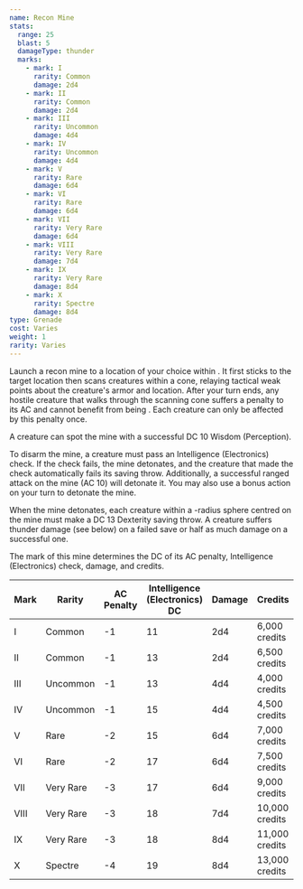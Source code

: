 ```yaml
---
name: Recon Mine
stats:
  range: 25
  blast: 5
  damageType: thunder
  marks:
    - mark: I
      rarity: Common
      damage: 2d4
    - mark: II
      rarity: Common
      damage: 2d4
    - mark: III
      rarity: Uncommon
      damage: 4d4
    - mark: IV
      rarity: Uncommon
      damage: 4d4
    - mark: V
      rarity: Rare
      damage: 6d4
    - mark: VI
      rarity: Rare
      damage: 6d4
    - mark: VII
      rarity: Very Rare
      damage: 6d4
    - mark: VIII
      rarity: Very Rare
      damage: 7d4
    - mark: IX
      rarity: Very Rare
      damage: 8d4
    - mark: X
      rarity: Spectre
      damage: 8d4
type: Grenade
cost: Varies
weight: 1
rarity: Varies
---
```

Launch a recon mine to a location of your choice within <me-distance length="25" />. It first sticks to the target
location then scans creatures within a <me-distance length="25" adj/> cone, relaying tactical weak points about the creature's
armor and location. After your turn ends, any hostile creature that walks through the scanning cone suffers a penalty to
its AC and cannot benefit from being <me-condition id="invisible"/>. Each creature can only be affected by this penalty once.

A creature can spot the mine with a successful DC 10 Wisdom (Perception).

To disarm the mine, a creature must pass an Intelligence (Electronics) check. If the check fails, the mine detonates, and
the creature that made the check automatically fails its saving throw. Additionally, a successful ranged attack on the
mine (AC 10) will detonate it. You may also use a bonus action on your turn to detonate the mine.

When the mine detonates, each creature within a <me-distance length="5" adj/>-radius sphere centred on the mine must
make a DC 13 Dexterity saving throw. A creature suffers thunder damage (see below) on a failed save
or half as much damage on a successful one.

The mark of this mine determines the DC of its AC penalty, Intelligence (Electronics) check, damage, and credits.

Mark|Rarity|AC Penalty|Intelligence (Electronics) DC|Damage|Credits
---|---|---|---|---|---
I|Common|-1|11|2d4|6,000 credits
II|Common|-1|13|2d4|6,500 credits
III|Uncommon|-1|13|4d4|4,000 credits
IV|Uncommon|-1|15|4d4|4,500 credits
V|Rare|-2|15|6d4|7,000 credits
VI|Rare|-2|17|6d4|7,500 credits
VII|Very Rare|-3|17|6d4|9,000 credits
VIII|Very Rare|-3|18|7d4|10,000 credits
IX|Very Rare|-3|18|8d4|11,000 credits
X|Spectre|-4|19|8d4|13,000 credits



